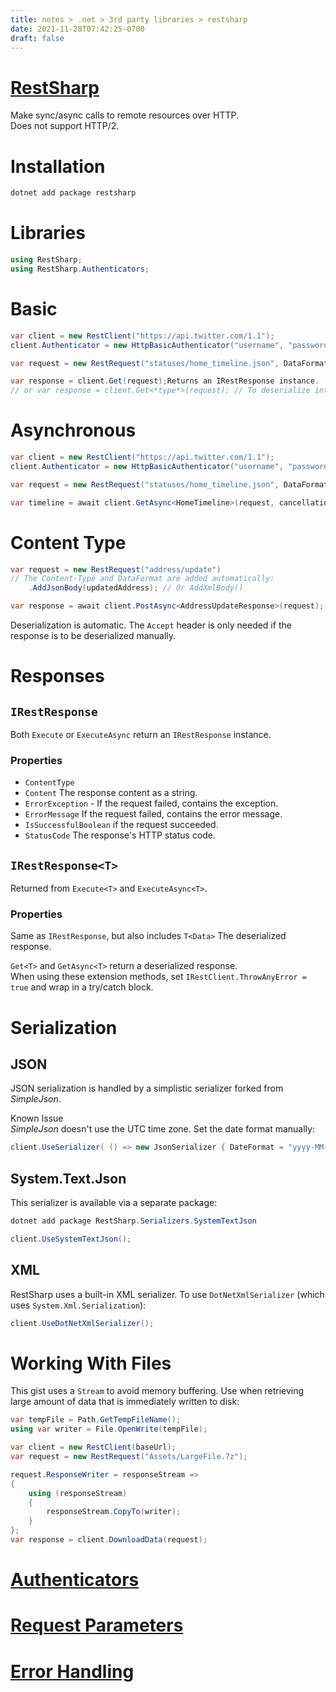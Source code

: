 ```yaml
---
title: notes > .net > 3rd party libraries > restsharp
date: 2021-11-28T07:42:25-0700
draft: false
---
```

# [RestSharp](https://restsharp.dev/getting-started/)
Make sync/async calls to remote resources over HTTP.  
Does not support HTTP/2.

# Installation
```powershell
dotnet add package restsharp
```

# Libraries
```cs
using RestSharp;
using RestSharp.Authenticators;
```

# Basic
```cs
var client = new RestClient("https://api.twitter.com/1.1");
client.Authenticator = new HttpBasicAuthenticator("username", "password");

var request = new RestRequest("statuses/home_timeline.json", DataFormat.Json);

var response = client.Get(request);Returns an IRestResponse instance.
// or var response = client.Get<*type*>(request); // To deserialize into .NET classes.
```

# Asynchronous
```cs
var client = new RestClient("https://api.twitter.com/1.1");
client.Authenticator = new HttpBasicAuthenticator("username", "password");

var request = new RestRequest("statuses/home_timeline.json", DataFormat.Json);

var timeline = await client.GetAsync<HomeTimeline>(request, cancellationToken);cancellationToken is optional.
```

# Content Type
```cs
var request = new RestRequest("address/update")
// The Content-Type and DataFormat are added automatically:
    .AddJsonBody(updatedAddress); // Or AddXmlBody()

var response = await client.PostAsync<AddressUpdateResponse>(request);
```

Deserialization is automatic. The `Accept` header is only needed if the response is to be deserialized manually.

# Responses
## `IRestResponse`
Both `Execute` or `ExecuteAsync` return an `IRestResponse` instance.

### Properties
- `ContentType`
- `Content`  The response content as a string.
- `ErrorException` - If the request failed, contains the exception.
- `ErrorMessage` If the request failed, contains the error message.
- `IsSuccessfulBoolean` if the request succeeded.
- `StatusCode` The response's HTTP status code.

## `IRestResponse<T>`
Returned from `Execute<T>` and `ExecuteAsync<T>`.

### Properties
Same as `IRestResponse`, but also includes `T<Data>` The deserialized response.

`Get<T>` and `GetAsync<T>` return a deserialized response.  
When using these extension methods, set `IRestClient.ThrowAnyError = true` and wrap in a try/catch block.

# Serialization
## JSON
JSON serialization is handled by a simplistic serializer forked from *SimpleJson*.

<o>Known Issue</o>  
*SimpleJson* doesn't use the UTC time zone. Set the date format manually:  
```cs
client.UseSerializer( () => new JsonSerializer { DateFormat = "yyyy-MM-ddTHH:mm:ss.FFFFFFFZ" } );
```

## System.Text.Json
This serializer is available via a separate package:
```powershell
dotnet add package RestSharp.Serializers.SystemTextJson
```
```cs
client.UseSystemTextJson();
```

## XML
RestSharp uses a built-in XML serializer.
To use `DotNetXmlSerializer` (which uses `System.Xml.Serialization`):
```cs
client.UseDotNetXmlSerializer();
```

# Working With Files
This gist uses a `Stream` to avoid memory buffering.  Use when retrieving large amount of data that is immediately written to disk:
```cs
var tempFile = Path.GetTempFileName();
using var writer = File.OpenWrite(tempFile);

var client = new RestClient(baseUrl);
var request = new RestRequest("Assets/LargeFile.7z");

request.ResponseWriter = responseStream =>
{
    using (responseStream)
    {
        responseStream.CopyTo(writer);
    }
};
var response = client.DownloadData(request);
```

# [Authenticators](https://restsharp.dev/usage/authenticators.html#authenticators)

# [Request Parameters](https://restsharp.dev/usage/parameters.html#request-parameters)

# [Error Handling](https://restsharp.dev/usage/exceptions.html)
